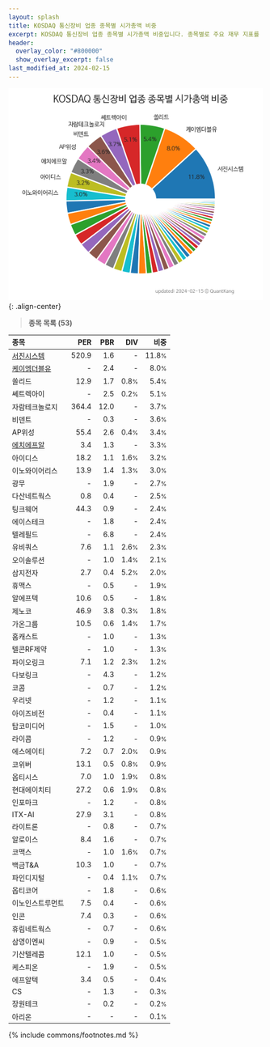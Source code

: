 ```yaml
---
layout: splash
title: KOSDAQ 통신장비 업종 종목별 시가총액 비중
excerpt: KOSDAQ 통신장비 업종 종목별 시가총액 비중입니다. 종목별로 주요 재무 지표를 함께 표시합니다.
header:
  overlay_color: "#800000"
  show_overlay_excerpt: false
last_modified_at: 2024-02-15
---
```



![KOSDAQ 통신장비 업종 종목별 시가총액 비중](/stats/sector/images/kosdaq_업종_통신장비_종목.png){: .align-center}


> **종목 목록 (53)**<a id="list"></a>

| **종목** | **PER** | **PBR** | **DIV** | **비중** |
| :------- | ------: | ------: | ------: | -------: |
| [서진시스템](/178320/) | 520.9 | 1.6 | - | 11.8<small>%</small> |
| [케이엠더블유](/032500/) | - | 2.4 | - | 8.0<small>%</small> |
| 쏠리드 | 12.9 | 1.7 | 0.8<small>%</small> | 5.4<small>%</small> |
| 쎄트렉아이 | - | 2.5 | 0.2<small>%</small> | 5.1<small>%</small> |
| 자람테크놀로지 | 364.4 | 12.0 | - | 3.7<small>%</small> |
| 비덴트 | - | 0.3 | - | 3.6<small>%</small> |
| AP위성 | 55.4 | 2.6 | 0.4<small>%</small> | 3.4<small>%</small> |
| [에치에프알](/230240/) | 3.4 | 1.3 | - | 3.3<small>%</small> |
| 아이디스 | 18.2 | 1.1 | 1.6<small>%</small> | 3.2<small>%</small> |
| 이노와이어리스 | 13.9 | 1.4 | 1.3<small>%</small> | 3.0<small>%</small> |
| 광무 | - | 1.9 | - | 2.7<small>%</small> |
| 다산네트웍스 | 0.8 | 0.4 | - | 2.5<small>%</small> |
| 팅크웨어 | 44.3 | 0.9 | - | 2.4<small>%</small> |
| 에이스테크 | - | 1.8 | - | 2.4<small>%</small> |
| 텔레필드 | - | 6.8 | - | 2.4<small>%</small> |
| 유비쿼스 | 7.6 | 1.1 | 2.6<small>%</small> | 2.3<small>%</small> |
| 오이솔루션 | - | 1.0 | 1.4<small>%</small> | 2.1<small>%</small> |
| 삼지전자 | 2.7 | 0.4 | 5.2<small>%</small> | 2.0<small>%</small> |
| 휴맥스 | - | 0.5 | - | 1.9<small>%</small> |
| 알에프텍 | 10.6 | 0.5 | - | 1.8<small>%</small> |
| 제노코 | 46.9 | 3.8 | 0.3<small>%</small> | 1.8<small>%</small> |
| 가온그룹 | 10.5 | 0.6 | 1.4<small>%</small> | 1.7<small>%</small> |
| 홈캐스트 | - | 1.0 | - | 1.3<small>%</small> |
| 텔콘RF제약 | - | 1.0 | - | 1.3<small>%</small> |
| 파이오링크 | 7.1 | 1.2 | 2.3<small>%</small> | 1.2<small>%</small> |
| 다보링크 | - | 4.3 | - | 1.2<small>%</small> |
| 코콤 | - | 0.7 | - | 1.2<small>%</small> |
| 우리넷 | - | 1.2 | - | 1.1<small>%</small> |
| 아이즈비전 | - | 0.4 | - | 1.1<small>%</small> |
| 탑코미디어 | - | 1.5 | - | 1.0<small>%</small> |
| 라이콤 | - | 1.2 | - | 0.9<small>%</small> |
| 에스에이티 | 7.2 | 0.7 | 2.0<small>%</small> | 0.9<small>%</small> |
| 코위버 | 13.1 | 0.5 | 0.8<small>%</small> | 0.9<small>%</small> |
| 옵티시스 | 7.0 | 1.0 | 1.9<small>%</small> | 0.8<small>%</small> |
| 현대에이치티 | 27.2 | 0.6 | 1.9<small>%</small> | 0.8<small>%</small> |
| 인포마크 | - | 1.2 | - | 0.8<small>%</small> |
| ITX-AI | 27.9 | 3.1 | - | 0.8<small>%</small> |
| 라이트론 | - | 0.8 | - | 0.7<small>%</small> |
| 알로이스 | 8.4 | 1.6 | - | 0.7<small>%</small> |
| 코맥스 | - | 1.0 | 1.6<small>%</small> | 0.7<small>%</small> |
| 백금T&A | 10.3 | 1.0 | - | 0.7<small>%</small> |
| 파인디지털 | - | 0.4 | 1.1<small>%</small> | 0.7<small>%</small> |
| 옵티코어 | - | 1.8 | - | 0.6<small>%</small> |
| 이노인스트루먼트 | 7.5 | 0.4 | - | 0.6<small>%</small> |
| 인콘 | 7.4 | 0.3 | - | 0.6<small>%</small> |
| 휴림네트웍스 | - | 0.7 | - | 0.6<small>%</small> |
| 삼영이엔씨 | - | 0.9 | - | 0.5<small>%</small> |
| 기산텔레콤 | 12.1 | 1.0 | - | 0.5<small>%</small> |
| 케스피온 | - | 1.9 | - | 0.5<small>%</small> |
| 에프알텍 | 3.4 | 0.5 | - | 0.4<small>%</small> |
| CS | - | 1.3 | - | 0.3<small>%</small> |
| 장원테크 | - | 0.2 | - | 0.2<small>%</small> |
| 아리온 | - | - | - | 0.1<small>%</small> |

{% include commons/footnotes.md %}